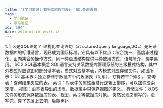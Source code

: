 ```yaml
---
title: '[学习笔记]-数据库原理与设计：SQL查询语句'
tags:
  - 学习笔记
  - 学习笔记
id: '184'
date: 2020-02-10 10:35:12
---
```


1.什么是SQL语句？ 结构化查询语句（structured query language,SQL）是关系数据库的标准语言，现已成为国际标准。它具有以下优点：综合统一、高度非过程化、面向集合的操作方式、同一种语法结构提供两种使用方式、语句简介，易学易用。 ![](http://www.sheensong.top/wordpress/wp-content/uploads/2018/10/SQL语句.png) 2.SQL基本概念 SQL语言支持关系数据库管理系统的三级模式结构，其中外模式对应试图和部分基本表，模式对应基本表，内模式对应存储文件，如图所示： ![](http://www.sheensong.top/wordpress/wp-content/uploads/2018/10/SQL对关系数据库模式的支持.png) 基本表：独立存储于数据库中的数据表（关系），可有若干个索引。 查询表：查询结果对应的表。 索引：对表中的属性组进行逻辑上排序，可以加快检索速度。 视图：由基表导出的虚表，数据库中只保存视图的定义。 存储文件：以OS文件的形式保存数据库的表、视图、索引等数据库对象。 突然发现之前写的，没写完。算了先发上去吧，后期再补